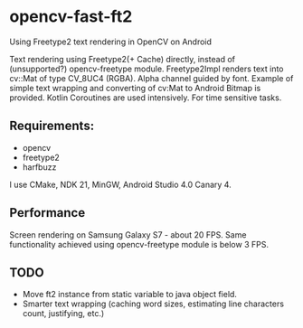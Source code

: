 # opencv-fast-ft2
Using Freetype2 text rendering in OpenCV on Android

Text rendering using Freetype2(+ Cache) directly, instead of (unsupported?) opencv-freetype module.
Freetype2Impl renders text into cv::Mat of type CV_8UC4 (RGBA). Alpha channel guided by font.
Example of simple text wrapping and converting of cv:Mat to Android Bitmap is provided. Kotlin Coroutines are used intensively.
For time sensitive tasks.

## Requirements:
* opencv
* freetype2
* harfbuzz

I use CMake, NDK 21, MinGW, Android Studio 4.0 Canary 4.

## Performance

Screen rendering on Samsung Galaxy S7 - about 20 FPS. Same functionality achieved using opencv-freetype module is below 3 FPS.

## TODO
* Move ft2 instance from static variable to java object field.
* Smarter text wrapping (caching word sizes, estimating line characters count, justifying, etc.)
